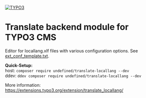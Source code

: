 [![TYPO3](https://img.shields.io/badge/TYPO3-Extension-orange)](https://extensions.typo3.org/extension/translate_locallang/)
# Translate backend module for TYPO3 CMS
Editor for locallang.xlf files with various configuration options. See [ext_conf_template.txt](https://github.com/rrrapha/translate_locallang/blob/main/ext_conf_template.txt).

**Quick-Setup:**  
host: `composer require undefined/translate-locallang --dev`  
ddev: `ddev composer require undefined/translate-locallang --dev`

More information:
https://extensions.typo3.org/extension/translate_locallang/
